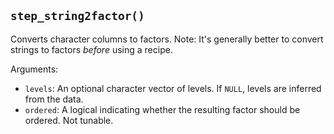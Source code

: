 ## `step_string2factor()`

Converts character columns to factors. Note: It's generally better to convert strings to factors *before* using a recipe.

Arguments:
* `levels`: An optional character vector of levels. If `NULL`, levels are inferred from the data.
* `ordered`: A logical indicating whether the resulting factor should be ordered. Not tunable.

